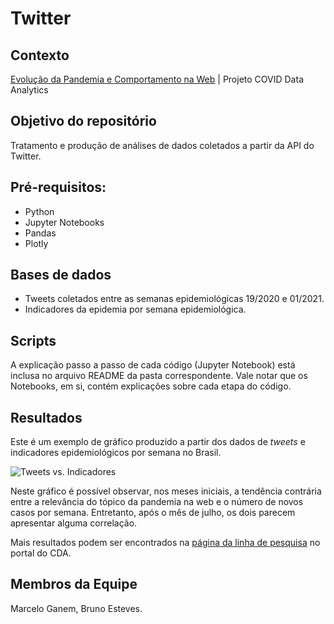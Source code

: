 # Twitter
## Contexto
[Evolução da Pandemia e Comportamento na Web](http://covid.dcc.ufmg.br/linhas/web/) | Projeto COVID Data Analytics

## Objetivo do repositório
Tratamento e produção de análises de dados coletados a partir da API do Twitter.

## Pré-requisitos:

 - Python
 - Jupyter Notebooks
 - Pandas
 - Plotly

## Bases de dados
 - Tweets coletados entre as semanas epidemiológicas 19/2020 e 01/2021.
 - Indicadores da epidemia por semana epidemiológica.

## Scripts
A explicação passo a passo de cada código (Jupyter Notebook) está inclusa no arquivo README da pasta correspondente. Vale notar que os Notebooks, em si, contém explicações sobre cada etapa do código.
## Resultados
Este é um exemplo de gráfico produzido a partir dos dados de <i>tweets</i> e indicadores epidemiológicos por semana no Brasil.

![Tweets vs. Indicadores](Dados%20do%20Twitter%20e%20Indicadores/Gráficos/svg/cases_vs_tweets.svg)

Neste gráfico é possível observar, nos meses iniciais, a tendência contrária entre a relevância do tópico da pandemia na web e o número de novos casos por semana. Entretanto, após o mês de julho, os dois parecem apresentar alguma correlação.

Mais resultados  podem ser encontrados na [página da linha de pesquisa](http://covid.dcc.ufmg.br/linhas/web/) no portal do CDA.
## Membros da Equipe
Marcelo Ganem, Bruno Esteves.